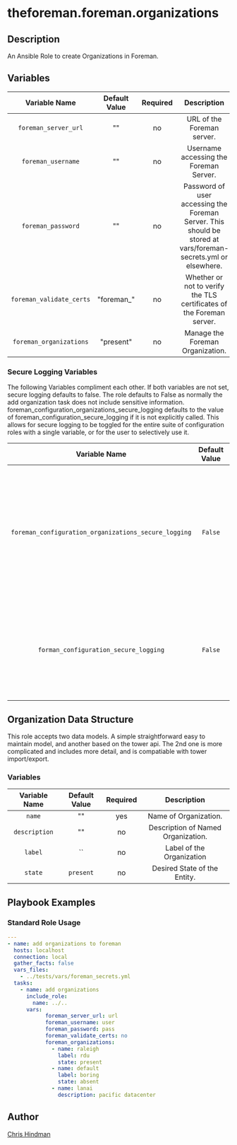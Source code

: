 # theforeman.foreman.organizations

## Description
An Ansible Role to create Organizations in Foreman.

## Variables
|Variable Name|Default Value|Required|Description|Example|
|:---:|:---:|:---:|:---:|:---:|
|`foreman_server_url`|""|no|URL of the Foreman server.|
|`foreman_username`|""|no|Username accessing the Foreman Server.|
|`foreman_password`|""|no|Password of user accessing the Foreman Server.  This should be stored at vars/foreman-secrets.yml or elsewhere.|
|`foreman_validate_certs` |"foreman_"|no|Whether or not to verify the TLS certificates of the Foreman server.|
|`foreman_organizations`|"present"|no|Manage the Foreman Organization.|

### Secure Logging Variables
The following Variables compliment each other.
If both variables are not set, secure logging defaults to false.
The role defaults to False as normally the add organization task does not include sensitive information.
foreman_configuration_organizations_secure_logging defaults to the value of foreman_configuration_secure_logging if it is not explicitly called. This allows for secure logging to be toggled for the entire suite of configuration roles with a single variable, or for the user to selectively use it.

|Variable Name|Default Value|Required|Description|
|:---:|:---:|:---:|:---:|
|`foreman_configuration_organizations_secure_logging`|`False`|no|Whether or not to include the sensitive Organization role tasks in the log.  Set this value to `True` if you will be providing your sensitive values from elsewhere.|
|`forman_configuration_secure_logging`|`False`|no|This variable enables secure logging as well, but is shared across multiple roles, see above.|

## Organization Data Structure
This role accepts two data models. A simple straightforward easy to maintain model, and another based on the tower api. The 2nd one is more complicated and includes more detail, and is compatiable with tower import/export.

### Variables
|Variable Name|Default Value|Required|Description|
|:---:|:---:|:---:|:---:|
|`name`|""|yes|Name of Organization.|
|`description`|""|no|Description of Named Organization.|
|`label`|``|no|Label of the Organization|
|`state`|`present`|no|Desired State of the Entity.|

## Playbook Examples
### Standard Role Usage
```yaml
--- 
- name: add organizations to foreman
  hosts: localhost
  connection: local
  gather_facts: false
  vars_files: 
    - ../tests/vars/foreman_secrets.yml
  tasks:
    - name: add organizations
      include_role: 
        name: ../..
      vars: 
            foreman_server_url: url
            foreman_username: user
            foreman_password: pass
            foreman_validate_certs: no
            foreman_organizations: 
              - name: raleigh
                label: rdu
                state: present
              - name: default
                label: boring
                state: absent
              - name: lanai 
                description: pacific datacenter 
```
## Author
[Chris Hindman](https://github.com/hindman-redhat)